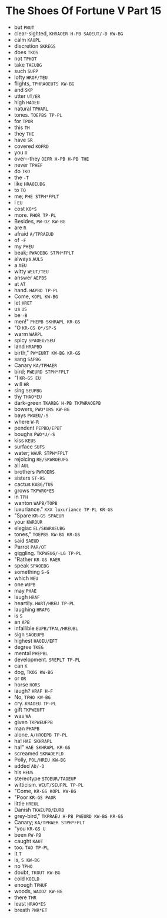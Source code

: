 # The Shoes Of Fortune V Part 15

* but `PWUT`
* clear-sighted, `KHRAOER H-PB SAOEUT/-D KW-BG`
* calm `KAUPL`
* discretion `SKREGS`
* does `TKOS`
* not `TPHOT`
* take `TAEUBG`
* such `SUFP`
* lofty `HROF/TEU`
* flights, `TPHRAOEUTS KW-BG`
* and `SKP`
* utter `UT/ER`
* high `HAOEU`
* natural `TPHARL`
* tones. `TOEPBS TP-PL`
* for `TPOR`
* this `TH`
* they `THE`
* have `SR`
* covered `KOFRD`
* you `U`
* over--they `OEFR H-PB H-PB THE`
* never `TPHEF`
* do `TKO`
* the `-T`
* like `HRAOEUBG`
* to `TO`
* me; `PHE STPH*FPLT`
* I `EU`
* cost `KO*S`
* more. `PHOR TP-PL`
* Besides, `PW-DZ KW-BG`
* are `R`
* afraid `A/TPRAEUD`
* of `-F`
* my `PHEU`
* beak; `PWAOEBG STPH*FPLT`
* always `AULS`
* a `AEU`
* witty `WEUT/TEU`
* answer `AEPBS`
* at `AT`
* hand. `HAPBD TP-PL`
* Come, `KOPL KW-BG`
* let `HRET`
* us `US`
* be `-B`
* men!" `PHEPB SKHRAPL KR-GS`
* "O `KR-GS O*/SP-S`
* warm `WARPL`
* spicy `SPAOEU/SEU`
* land `HRAPBD`
* birth," `PW*EURT KW-BG KR-GS`
* sang `SAPBG`
* Canary `KA/TPHAER`
* bird; `PWEURD STPH*FPLT`
* "I `KR-GS EU`
* will `HR`
* sing `SEUPBG`
* thy `THAO*EU`
* dark-green `TKARBG H-PB TKPWRAOEPB`
* bowers, `PWO*URS KW-BG`
* bays `PWAEU/-S`
* where `W-R`
* pendent `PEPBD/EPBT`
* boughs `PWO*U/-S`
* kiss `KEUS`
* surface `SUFS`
* water; `WAUR STPH*FPLT`
* rejoicing `RE/SKWROEUFG`
* all `AUL`
* brothers `PWROERS`
* sisters `ST-RS`
* cactus `KABG/TUS`
* grows `TKPWRO*ES`
* in `TPH`
* wanton `WAPB/TOPB`
* luxuriance." `XXX luxuriance TP-PL KR-GS`
* "Spare `KR-GS SPAEUR`
* your `KWROUR`
* elegiac `EL/SKWRAEUBG`
* tones," `TOEPBS KW-BG KR-GS`
* said `SAEUD`
* Parrot `PAR/OT`
* giggling. `TKPWEUG/-LG TP-PL`
* "Rather `KR-GS RAER`
* speak `SPAOEBG`
* something `S-G`
* which `WEU`
* one `WUPB`
* may `PHAE`
* laugh `HRAF`
* heartily. `HART/HREU TP-PL`
* laughing `HRAFG`
* is `S`
* an `APB`
* infallible `EUPB/TPAL/HREUBL`
* sign `SAOEUPB`
* highest `HAOEU/EFT`
* degree `TKEG`
* mental `PHEPBL`
* development. `SREPLT TP-PL`
* can `K`
* dog, `TKOG KW-BG`
* or `OR`
* horse `HORS`
* laugh? `HRAF H-F`
* No, `TPHO KW-BG`
* cry. `KRAOEU TP-PL`
* gift `TKPWEUFT`
* was `WA`
* given `TKPWEUFPB`
* man `PHAPB`
* alone. `A/HROEPB TP-PL`
* ha! `HAE SKHRAPL`
* ha!" `HAE SKHRAPL KR-GS`
* screamed `SKRAOEPLD`
* Polly, `POL/HREU KW-BG`
* added `AD/-D`
* his `HEUS`
* stereotype `STOEUR/TAOEUP`
* witticism. `WEUT/SEUFPL TP-PL`
* "Come, `KR-GS KOPL KW-BG`
* "Poor `KR-GS PAOR`
* little `HREUL`
* Danish `TKAEUPB/EURB`
* grey-bird," `TKPRAEU H-PB PWEURD KW-BG KR-GS`
* Canary; `KA/TPHAER STPH*FPLT`
* "you `KR-GS U`
* been `PW-PB`
* caught `KAUT`
* too. `TAO TP-PL`
* It `T`
* is, `S KW-BG`
* no `TPHO`
* doubt, `TKOUT KW-BG`
* cold `KOELD`
* enough `TPHUF`
* woods, `WAODZ KW-BG`
* there `THR`
* least `HRAO*ES`
* breath `PWR*ET`
